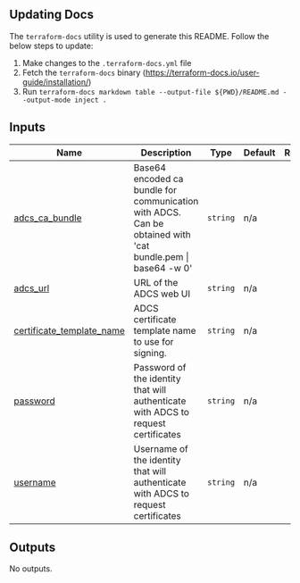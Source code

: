 <!-- BEGIN_TF_DOCS -->
## Updating Docs

The `terraform-docs` utility is used to generate this README. Follow the below steps to update:
1. Make changes to the `.terraform-docs.yml` file
2. Fetch the `terraform-docs` binary (https://terraform-docs.io/user-guide/installation/)
3. Run `terraform-docs markdown table --output-file ${PWD}/README.md --output-mode inject .`

## Inputs

| Name | Description | Type | Default | Required |
|------|-------------|------|---------|:--------:|
| <a name="input_adcs_ca_bundle"></a> [adcs\_ca\_bundle](#input\_adcs\_ca\_bundle) | Base64 encoded ca bundle for communication with ADCS.  Can be obtained with 'cat bundle.pem \| base64 -w 0' | `string` | n/a | yes |
| <a name="input_adcs_url"></a> [adcs\_url](#input\_adcs\_url) | URL of the ADCS web UI | `string` | n/a | yes |
| <a name="input_certificate_template_name"></a> [certificate\_template\_name](#input\_certificate\_template\_name) | ADCS certificate template name to use for signing. | `string` | n/a | yes |
| <a name="input_password"></a> [password](#input\_password) | Password of the identity that will authenticate with ADCS to request certificates | `string` | n/a | yes |
| <a name="input_username"></a> [username](#input\_username) | Username of the identity that will authenticate with ADCS to request certificates | `string` | n/a | yes |

## Outputs

No outputs.
<!-- END_TF_DOCS -->